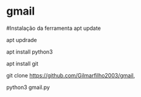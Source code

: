 # gmail

#Instalação da ferramenta 
apt update 

apt updrade

apt install python3

apt install git 

git clone https://github.com/Gilmarfilho2003/gmail,

python3 gmail.py


